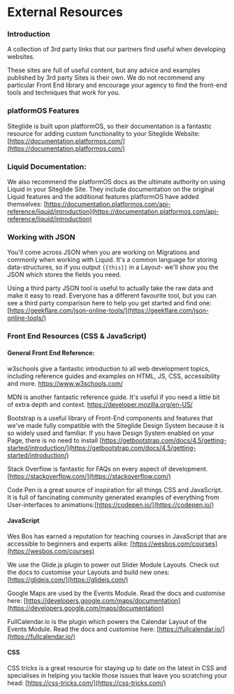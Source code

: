 # External Resources

### Introduction

A collection of 3rd party links that our partners find useful when developing websites.

These sites are full of useful content, but any advice and examples published by 3rd party Sites is their own. We do not recommend any particular Front End library and encourage your agency to find the front-end tools and techniques that work for you.

### platformOS Features

Siteglide is built upon platformOS, so their documentation is a fantastic resource for adding custom functionality to your Siteglide Website: [https://documentation.platformos.com/](https://documentation.platformos.com/)

### Liquid Documentation:

We also recommend the platformOS docs as the ultimate authority on using Liquid in your Siteglide Site. They include documentation on the original Liquid features and the additional features platformOS have added themselves: [https://documentation.platformos.com/api-reference/liquid/introduction](https://documentation.platformos.com/api-reference/liquid/introduction)

### Working with JSON

You'll come across JSON when you are working on Migrations and commonly when working with Liquid. It's a common language for storing data-structures, so if you output `{{this}}` in a Layout- we'll show you the JSON which stores the fields you need.

Using a third party JSON tool is useful to actually take the raw data and make it easy to read. Everyone has a different favourite tool, but you can see a third party comparison here to help you get started and find one: [https://geekflare.com/json-online-tools/](https://geekflare.com/json-online-tools/)

### Front End Resources (CSS & JavaScript)

#### General Front End Reference:

w3schools give a fantastic introduction to all web development topics, including reference guides and examples on HTML, JS, CSS, accessibility and more. https://www.w3schools.com/

MDN is another fantastic reference guide. It's useful if you need a little bit of extra depth and context. https://developer.mozilla.org/en-US/

Bootstrap is a useful library of Front-End components and features that we've made fully compatible with the Siteglide Design System because it is so widely used and familiar. If you have Design System enabled on your Page, there is no need to install [https://getbootstrap.com/docs/4.5/getting-started/introduction/](https://getbootstrap.com/docs/4.5/getting-started/introduction/)

Stack Overflow is fantastic for FAQs on every aspect of development. [https://stackoverflow.com/](https://stackoverflow.com/)

Code Pen is a great source of inspiration for all things CSS and JavaScript. It is full of fancinating community generated examples of everything from User-interfaces to animations:[https://codepen.io/](https://codepen.io/)

#### JavaScript

Wes Bos has earned a reputation for teaching courses in JavaScript that are accessible to beginners and experts alike: [https://wesbos.com/courses](https://wesbos.com/courses)

We use the Glide.js plugin to power out Slider Module Layouts. Check out the docs to customise your Layouts and build new ones: [https://glidejs.com/](https://glidejs.com/)

Google Maps are used by the Events Module. Read the docs and customise here: [https://developers.google.com/maps/documentation](https://developers.google.com/maps/documentation)

FullCalendar.io is the plugin which powers the Calendar Layout of the Events Module. Read the docs and customise here: [https://fullcalendar.io/](https://fullcalendar.io/)

#### CSS

CSS tricks is a great resource for staying up to date on the latest in CSS and specialises in helping you tackle those issues that leave you scratching your head: [https://css-tricks.com/](https://css-tricks.com/)

